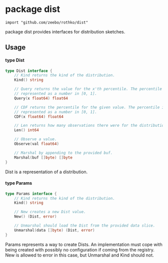 # package dist

`import "github.com/zeebo/rothko/dist"`

package dist provides interfaces for distribution sketches.

## Usage

#### type Dist

```go
type Dist interface {
	// Kind returns the kind of the distribution.
	Kind() string

	// Query returns the value for the x'th percentile. The percentile is
	// represented as a number in [0, 1].
	Query(x float64) float64

	// CDF returns the percentile for the given value. The percentile is
	// represented as a number in [0, 1].
	CDF(x float64) float64

	// Len returns how many observations there were for the distribution.
	Len() int64

	// Observe a value.
	Observe(val float64)

	// Marshal by appending to the provided buf.
	Marshal(buf []byte) []byte
}
```

Dist is a representation of a distribution.

#### type Params

```go
type Params interface {
	// Kind returns the kind of the distribution.
	Kind() string

	// New creates a new Dist value.
	New() (Dist, error)

	// Unmarshal should load the Dist from the provided data slice.
	Unmarshal(data []byte) (Dist, error)
}
```

Params represents a way to create Dists. An implementation must cope with being
created with possibly no configuration if coming from the registry. New is
allowed to error in this case, but Unmarshal and Kind should not.
